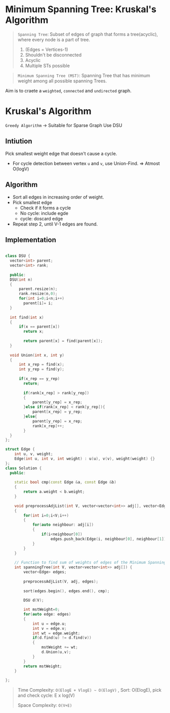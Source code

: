 # Minimum Spanning Tree: Kruskal's Algorithm

> `Spanning Tree`: Subset of edges of graph that forms a tree(acyclic), where every node is a part of tree. 
> 
> 1. (Edges = Vertices-1)
> 2. Shouldn't be disconnected
> 3. Acyclic
> 4. Multiple STs possible

> `Minimum Spanning Tree (MST)`: Spanning Tree that has minimum weight among all possible spanning Trees.


Aim is to craete a `weighted`, `connected` and `undirected` graph.



# Kruskal's Algorithm
`Greedy Algorithm` -> Suitable for Sparse Graph
Use DSU


## Intiution

Pick smallest weight edge that doesn't cause a cycle.

 - For cycle detection between vertex `u` and `v`, use Union-Find. => Atmost O(logV)


## Algorithm

- Sort all edges in increasing order of weight. 
- Pick smallest edge
  - Check if it forms a cycle
  - No cycle: include egde
  - cycle: doscard edge
- Repeat step 2, until V-1 edges are found. 

## Implementation

```cpp

class DSU {
  vector<int> parent;
  vector<int> rank;
  
  public: 
  DSU(int n)
  {
      parent.resize(n);
      rank.resize(n,0);
      for(int i=0;i<n;i++)
        parent[i]= i;
  }
  
  int find(int x)
  {
      if(x == parent[x])
        return x;
        
        return parent[x] = find(parent[x]);
  }
  
  void Union(int x, int y)
  {
      int x_rep = find(x);
      int y_rep = find(y);
      
      if(x_rep == y_rep)
        return;
        
        if(rank[x_rep] > rank[y_rep])
        {
            parent[y_rep] = x_rep;
        }else if(rank[x_rep] < rank[y_rep]){
            parent[x_rep] = y_rep;
        }else{
            parent[y_rep] = x_rep;
            rank[x_rep]++;
        }
  }
};

struct Edge {
    int u, v, weight;
    Edge(int u, int v, int weight) : u(u), v(v), weight(weight) {}
};
class Solution {
  public:
  
    static bool cmp(const Edge &a, const Edge &b)
    {
        return a.weight < b.weight;
    }
    
    void preprocessAdjList(int V, vector<vector<int>> adj[], vector<Edge> &edges)
    {
        for(int i=0;i<V;i++)
        {
            for(auto neighbour: adj[i])
            {
                if(i<neighbour[0])
                    edges.push_back(Edge(i, neighbour[0], neighbour[1]));
            }
        }
    }
  
    // Function to find sum of weights of edges of the Minimum Spanning Tree.
    int spanningTree(int V, vector<vector<int>> adj[]) {
        vector<Edge> edges;
        
        preprocessAdjList(V, adj, edges);
        
        sort(edges.begin(), edges.end(), cmp);
        
        DSU d(V);

        int mstWeight=0;
        for(auto edge: edges)
        {
            int u = edge.u;
            int v = edge.v;
            int wt = edge.weight;
            if(d.find(u) != d.find(v))
            {
                mstWeight += wt;
                d.Union(u,v);
            }
        }
        return mstWeight;
    }
    
};

```

> Time Complexity: `O(ElogE + VlogE) ~ O(ElogV)` , Sort: O(ElogE), pick and check cycle: E x log(V)
>
> Space Complexity: `O(V+E)` 